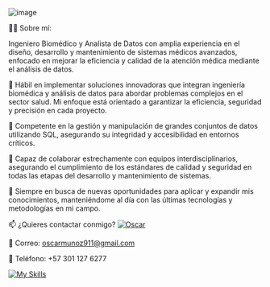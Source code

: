 
![image](https://github.com/user-attachments/assets/963c8c90-b93b-4ca1-af0c-2e8997970fb9)

👨‍⚕️ Sobre mí:

Ingeniero Biomédico y Analista de Datos con amplia experiencia en el diseño, desarrollo y mantenimiento de sistemas médicos avanzados, enfocado en mejorar la eficiencia y calidad de la atención médica mediante el análisis de datos.

🔧 Hábil en implementar soluciones innovadoras que integran ingeniería biomédica y análisis de datos para abordar problemas complejos en el sector salud. Mi enfoque está orientado a garantizar la eficiencia, seguridad y precisión en cada proyecto.

💾 Competente en la gestión y manipulación de grandes conjuntos de datos utilizando SQL, asegurando su integridad y accesibilidad en entornos críticos.

🤝 Capaz de colaborar estrechamente con equipos interdisciplinarios, asegurando el cumplimiento de los estándares de calidad y seguridad en todas las etapas del desarrollo y mantenimiento de sistemas.

🌱 Siempre en busca de nuevas oportunidades para aplicar y expandir mis conocimientos, manteniéndome al día con las últimas tecnologías y metodologías en mi campo.

📫 ¿Quieres contactar conmigo? [![Oscar](https://skillicons.dev/icons?i=linkedin)](https://www.linkedin.com/in/oscar-mu%C5%84oz-4058a5213/)

📧 Correo: oscarmunoz911@gmail.com

📱 Teléfono: +57 301 127 6277

[![My Skills](https://skillicons.dev/icons?i=github,kotlin,mysql,py,js)](https://skillicons.dev)
